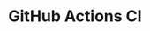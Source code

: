 # GitHub Actions CI











































































































































































































































































































































































































































































































































































































































































































































































































































































































































































































































































































